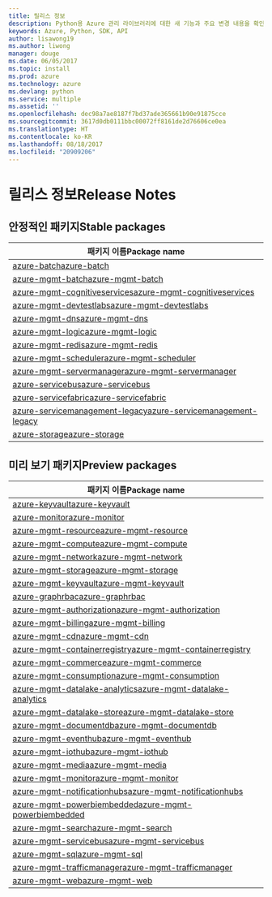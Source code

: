```yaml
---
title: 릴리스 정보
description: Python용 Azure 관리 라이브러리에 대한 새 기능과 주요 변경 내용을 확인합니다.
keywords: Azure, Python, SDK, API
author: lisawong19
ms.author: liwong
manager: douge
ms.date: 06/05/2017
ms.topic: install
ms.prod: azure
ms.technology: azure
ms.devlang: python
ms.service: multiple
ms.assetid: ''
ms.openlocfilehash: dec98a7ae8187f7bd37ade365661b90e91875cce
ms.sourcegitcommit: 3617d0db0111bbc00072ff8161de2d76606ce0ea
ms.translationtype: HT
ms.contentlocale: ko-KR
ms.lasthandoff: 08/18/2017
ms.locfileid: "20909206"
---
```

# <a name="release-notes"></a><span data-ttu-id="e552e-104">릴리스 정보</span><span class="sxs-lookup"><span data-stu-id="e552e-104">Release Notes</span></span>

## <a name="stable-packages"></a><span data-ttu-id="e552e-105">안정적인 패키지</span><span class="sxs-lookup"><span data-stu-id="e552e-105">Stable packages</span></span>
| <span data-ttu-id="e552e-106">패키지 이름</span><span class="sxs-lookup"><span data-stu-id="e552e-106">Package name</span></span> |
|--------------|
|[<span data-ttu-id="e552e-107">azure-batch</span><span class="sxs-lookup"><span data-stu-id="e552e-107">azure-batch</span></span>](https://pypi.org/project/azure-batch/#history)  |   
|[<span data-ttu-id="e552e-108">azure-mgmt-batch</span><span class="sxs-lookup"><span data-stu-id="e552e-108">azure-mgmt-batch</span></span>](https://pypi.org/project/azure-mgmt-batch/#history)|
|[<span data-ttu-id="e552e-109">azure-mgmt-cognitiveservices</span><span class="sxs-lookup"><span data-stu-id="e552e-109">azure-mgmt-cognitiveservices</span></span>](https://pypi.org/project/azure-mgmt-cognitiveservices/#history)|    
|[<span data-ttu-id="e552e-110">azure-mgmt-devtestlabs</span><span class="sxs-lookup"><span data-stu-id="e552e-110">azure-mgmt-devtestlabs</span></span>](https://pypi.org/project/azure-mgmt-devtestlabs/#history)|    
|[<span data-ttu-id="e552e-111">azure-mgmt-dns</span><span class="sxs-lookup"><span data-stu-id="e552e-111">azure-mgmt-dns</span></span>](https://pypi.org/project/azure-mgmt-dns/#history) |
|[<span data-ttu-id="e552e-112">azure-mgmt-logic</span><span class="sxs-lookup"><span data-stu-id="e552e-112">azure-mgmt-logic</span></span>](https://pypi.org/project/azure-mgmt-logic/#history)|
|[<span data-ttu-id="e552e-113">azure-mgmt-redis</span><span class="sxs-lookup"><span data-stu-id="e552e-113">azure-mgmt-redis</span></span>](https://pypi.org/project/azure-mgmt-redis/#history)|
|[<span data-ttu-id="e552e-114">azure-mgmt-scheduler</span><span class="sxs-lookup"><span data-stu-id="e552e-114">azure-mgmt-scheduler</span></span>](https://pypi.org/project/azure-mgmt-scheduler/#history)|    
|[<span data-ttu-id="e552e-115">azure-mgmt-servermanager</span><span class="sxs-lookup"><span data-stu-id="e552e-115">azure-mgmt-servermanager</span></span>](https://pypi.org/project/azure-mgmt-servermanager/#history)|    
|[<span data-ttu-id="e552e-116">azure-servicebus</span><span class="sxs-lookup"><span data-stu-id="e552e-116">azure-servicebus</span></span>](https://pypi.org/project/azure-mgmt-servicebus/#history)|   
|[<span data-ttu-id="e552e-117">azure-servicefabric</span><span class="sxs-lookup"><span data-stu-id="e552e-117">azure-servicefabric</span></span>](https://pypi.org/project/azure-servicefabric/#history)|  
|[<span data-ttu-id="e552e-118">azure-servicemanagement-legacy</span><span class="sxs-lookup"><span data-stu-id="e552e-118">azure-servicemanagement-legacy</span></span>](https://pypi.org/project/azure-servicemanagement-legacy/#history)|    
|[<span data-ttu-id="e552e-119">azure-storage</span><span class="sxs-lookup"><span data-stu-id="e552e-119">azure-storage</span></span>](https://pypi.org/project/azure-storage/#history)|  

## <a name="preview-packages"></a><span data-ttu-id="e552e-120">미리 보기 패키지</span><span class="sxs-lookup"><span data-stu-id="e552e-120">Preview packages</span></span>
| <span data-ttu-id="e552e-121">패키지 이름</span><span class="sxs-lookup"><span data-stu-id="e552e-121">Package name</span></span> | 
|--------------|
|[<span data-ttu-id="e552e-122">azure-keyvault</span><span class="sxs-lookup"><span data-stu-id="e552e-122">azure-keyvault</span></span>](https://pypi.org/project/azure-keyvault/#history)|    
|[<span data-ttu-id="e552e-123">azure-monitor</span><span class="sxs-lookup"><span data-stu-id="e552e-123">azure-monitor</span></span>](https://pypi.org/project/azure-monitor/#history)|  
|[<span data-ttu-id="e552e-124">azure-mgmt-resource</span><span class="sxs-lookup"><span data-stu-id="e552e-124">azure-mgmt-resource</span></span>](https://pypi.org/project/azure-mgmt-resource/#history)|  
|[<span data-ttu-id="e552e-125">azure-mgmt-compute</span><span class="sxs-lookup"><span data-stu-id="e552e-125">azure-mgmt-compute</span></span>](https://pypi.org/project/azure-mgmt-compute/#history)|    
|[<span data-ttu-id="e552e-126">azure-mgmt-network</span><span class="sxs-lookup"><span data-stu-id="e552e-126">azure-mgmt-network</span></span>](https://pypi.org/project/azure-mgmt-network/#history)|    
|[<span data-ttu-id="e552e-127">azure-mgmt-storage</span><span class="sxs-lookup"><span data-stu-id="e552e-127">azure-mgmt-storage</span></span>](https://pypi.org/project/azure-mgmt-storage/#history)|    
|[<span data-ttu-id="e552e-128">azure-mgmt-keyvault</span><span class="sxs-lookup"><span data-stu-id="e552e-128">azure-mgmt-keyvault</span></span>](https://pypi.org/project/azure-mgmt-keyvault/#history)|  
|[<span data-ttu-id="e552e-129">azure-graphrbac</span><span class="sxs-lookup"><span data-stu-id="e552e-129">azure-graphrbac</span></span>](https://pypi.org/project/azure-graphrbac/#history)|  
|[<span data-ttu-id="e552e-130">azure-mgmt-authorization</span><span class="sxs-lookup"><span data-stu-id="e552e-130">azure-mgmt-authorization</span></span>](https://pypi.org/project/azure-mgmt-authorization/#history)|    
|[<span data-ttu-id="e552e-131">azure-mgmt-billing</span><span class="sxs-lookup"><span data-stu-id="e552e-131">azure-mgmt-billing</span></span>](https://pypi.org/project/azure-mgmt-billing/#history)|    
|[<span data-ttu-id="e552e-132">azure-mgmt-cdn</span><span class="sxs-lookup"><span data-stu-id="e552e-132">azure-mgmt-cdn</span></span>](https://pypi.org/project/azure-mgmt-cdn/#history)|    
|[<span data-ttu-id="e552e-133">azure-mgmt-containerregistry</span><span class="sxs-lookup"><span data-stu-id="e552e-133">azure-mgmt-containerregistry</span></span>](https://pypi.org/project/azure-mgmt-containerregistry/#history)|    
|[<span data-ttu-id="e552e-134">azure-mgmt-commerce</span><span class="sxs-lookup"><span data-stu-id="e552e-134">azure-mgmt-commerce</span></span>](https://pypi.org/project/azure-mgmt-commerce/#history)|  
|[<span data-ttu-id="e552e-135">azure-mgmt-consumption</span><span class="sxs-lookup"><span data-stu-id="e552e-135">azure-mgmt-consumption</span></span>](https://pypi.org/project/azure-mgmt-consumption/#history)|    
|[<span data-ttu-id="e552e-136">azure-mgmt-datalake-analytics</span><span class="sxs-lookup"><span data-stu-id="e552e-136">azure-mgmt-datalake-analytics</span></span>](https://pypi.org/project/azure-mgmt-datalake-analytics/#history)|  
|[<span data-ttu-id="e552e-137">azure-mgmt-datalake-store</span><span class="sxs-lookup"><span data-stu-id="e552e-137">azure-mgmt-datalake-store</span></span>](https://pypi.org/project/azure-mgmt-datalake-store/#history)|  
|[<span data-ttu-id="e552e-138">azure-mgmt-documentdb</span><span class="sxs-lookup"><span data-stu-id="e552e-138">azure-mgmt-documentdb</span></span>](https://pypi.org/project/azure-mgmt-documentdb/#history)|  
|[<span data-ttu-id="e552e-139">azure-mgmt-eventhub</span><span class="sxs-lookup"><span data-stu-id="e552e-139">azure-mgmt-eventhub</span></span>](https://pypi.org/project/azure-mgmt-eventhub/#history)|  
|[<span data-ttu-id="e552e-140">azure-mgmt-iothub</span><span class="sxs-lookup"><span data-stu-id="e552e-140">azure-mgmt-iothub</span></span>](https://pypi.org/project/azure-mgmt-iothub/#history)|
|[<span data-ttu-id="e552e-141">azure-mgmt-media</span><span class="sxs-lookup"><span data-stu-id="e552e-141">azure-mgmt-media</span></span>](https://pypi.org/project/azure-mgmt-media/#history)|
|[<span data-ttu-id="e552e-142">azure-mgmt-monitor</span><span class="sxs-lookup"><span data-stu-id="e552e-142">azure-mgmt-monitor</span></span>](https://pypi.org/project/azure-mgmt-monitor/#history)|    
|[<span data-ttu-id="e552e-143">azure-mgmt-notificationhubs</span><span class="sxs-lookup"><span data-stu-id="e552e-143">azure-mgmt-notificationhubs</span></span>](https://pypi.org/project/azure-mgmt-notificationhubs/#history)|  
|[<span data-ttu-id="e552e-144">azure-mgmt-powerbiembedded</span><span class="sxs-lookup"><span data-stu-id="e552e-144">azure-mgmt-powerbiembedded</span></span>](https://pypi.org/project/azure-mgmt-powerbiembedded/#history)|    
|[<span data-ttu-id="e552e-145">azure-mgmt-search</span><span class="sxs-lookup"><span data-stu-id="e552e-145">azure-mgmt-search</span></span>](https://pypi.org/project/azure-mgmt-search/#history)|
|[<span data-ttu-id="e552e-146">azure-mgmt-servicebus</span><span class="sxs-lookup"><span data-stu-id="e552e-146">azure-mgmt-servicebus</span></span>](https://pypi.org/project/azure-mgmt-servicebus/#history)|  
|[<span data-ttu-id="e552e-147">azure-mgmt-sql</span><span class="sxs-lookup"><span data-stu-id="e552e-147">azure-mgmt-sql</span></span>](https://pypi.org/project/azure-mgmt-sql/#history)|    
|[<span data-ttu-id="e552e-148">azure-mgmt-trafficmanager</span><span class="sxs-lookup"><span data-stu-id="e552e-148">azure-mgmt-trafficmanager</span></span>](https://pypi.org/project/azure-mgmt-trafficmanager/#history)|  
|[<span data-ttu-id="e552e-149">azure-mgmt-web</span><span class="sxs-lookup"><span data-stu-id="e552e-149">azure-mgmt-web</span></span>](https://pypi.org/project/azure-mgmt-web/#history)|